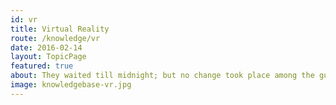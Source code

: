 ```yaml
---
id: vr
title: Virtual Reality
route: /knowledge/vr
date: 2016-02-14
layout: TopicPage
featured: true
about: They waited till midnight; but no change took place among the guards. They waited till midnight; but no change took place among the guards. They waited till midnight; but no change took place among the guards.
image: knowledgebase-vr.jpg
---
```

